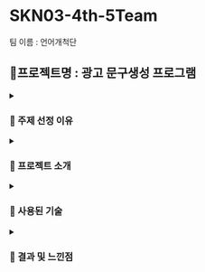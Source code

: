 # SKN03-4th-5Team
팀 이름 : 언어개척단
## 🎸프로젝트명 : 광고 문구생성 프로그램
<details>
  <summary><h3>📍 주제 선정 이유 </h3></summary>
  <h4>❗최종 프로젝트 주제와의 연관성 고려❗</h4>
  마지막 미니프로젝트의 주제로 <b>광고 문구 생성 프로그램</b>을 선정한 이유는 최종 프로젝트 주제인 <b>AI 인플루언서</b>와의 긴밀한 연관성 바탕으로 한 결정입니다.<br><br>
  <ul>
    <li><b>AI 인플루언서의 중요성</b> : AI 인플루언서는 다양한 분야에서 활발히 활동하고 있으며, 특히 광고 활동에서 중요한 역할을 차지하고 있습니다. AI를 활용한 인플루언서는 브랜드와 제품을 홍보하는 데 있어 큰 영향을 미칩니다.</li> <!-- 글머리 기호 사용 -->
    <li><b>효과적인 광고 문구의 필요성</b> : 인플루언서들이 광고를 진행할 때, 많은 영향력을 미치는 인플루언서를 섭외하여 광고를 진행하는것도 성공적인 홍보효과를 가져올 수 있지만 매력적인 광고 문구 또한 매우 큰 홍보효과를 가져올 수 있습니다. 잘 작성된 광고 문구는 소비자들의 관심을 끌고, 브랜드의 메시지를 명확하게 전달하는 데 중요한 역할을 합니다.</li> 
    <li><b>AI 인플루언서의 효율성 증대</b> : 광고 문구 생성 프로그램을 통해 AI 인플루언서가 제품과 브랜드의 특징을 반영한 맞춤형 광고 문구를 빠르고 효율적으로 생성할 수 있도록 돕고자 했습니다. 이를 통해 광고주와 소비자 간의 소통의 효율성을 높이는 데 기여할 수 있습니다.</li> </ul>
<br>
따라서, 이 프로그램을 개발함으로서 매력적이고 자연스러운 광고 문구를 빠르게 생성할 수 있는 도구를 제공하여, 광고 활동의 효율성을 극대화하고자 합니다.
  
</details>
<details>
  <summary><h3>📍 프로젝트 소개 </h3></summary>
  <h4>❗소개❗</h4>
 이 프로젝트는 AI를 활용한 광고 문구 생성 프로그램으로, 사용자가 제공한 제품과 브랜드 정보를 바탕으로 매력적인 광고 문구를 자동으로 생성하는 웹 애플리케이션입니다. 이 프로그램은 LangChain과 OpenAI GPT 모델을 활용하여, 사용자 맞춤형 광고 문구를 빠르고 효율적으로 생성합니다.<br><br>

 <h4>❗목적❗</h4>
 이 프로그램은 AI가 어떻게 광고 문구를 효율적으로 생성할 수 있는지 보여주는 도구로, 광고 문구 작성의 시간과 노력을 절감하고, 광고의 효과를 극대화하는 데 기여할 수 있습니다. AI 인플루언서와의 연계를 통해 광고의 효율성을 높이는 실용적인 프로그램입니다.<br><br>

  <h4>❗주요 기능❗</h4>
  <ul>
    <li><b>사용자 입력 기반 광고 문구 생성</b> : 사용자는 제품명, 브랜드명, 제품 특징, 필수 키워드 등을 입력하고, 이를 기반으로 AI가 광고 문구를 1~2줄 형태로 5개까지 생성합니다.</li> <!-- 글머리 기호 사용 -->
    <li><b>FAISS를 통한 벡터화 및 저장</b> : 생성된 광고 문구는 FAISS 인덱스를 사용하여 벡터화된 형태로 저장되며, 이는 향후 유사한 광고 문구를 빠르게 검색하고 활용하는 데 사용됩니다.</li> 
    <li><b>저장 및 불러오기 기능</b> : 사용자가 생성한 광고 문구는 pickle을 사용하여 파일로 저장되며, 언제든지 다시 불러올 수 있습니다.</li> </ul>

  <h4>❗프로젝트 사진❗</h4>
  <ul>
    <li><b>사용자 입력 기반 광고 문구 생성</b> : 사용자는 제품명, 브랜드명, 제품 특징, 필수 키워드 등을 입력하고, 이를 기반으로 AI가 광고 문구를 1~2줄 형태로 5개까지 생성합니다.</li> <!-- 글머리 기호 사용 -->
    <li><b>FAISS를 통한 벡터화 및 저장</b> : 생성된 광고 문구는 FAISS 인덱스를 사용하여 벡터화된 형태로 저장되며, 이는 향후 유사한 광고 문구를 빠르게 검색하고 활용하는 데 사용됩니다.</li> 
    <li><b>저장 및 불러오기 기능</b> : 사용자가 생성한 광고 문구는 pickle을 사용하여 파일로 저장되며, 언제든지 다시 불러올 수 있습니다.</li> </ul>
<br>

  
</details>
<details>
  <summary><h3>📍 사용된 기술 </h3></summary>
  <h4>❗AI 부분❗</h4>
  <ul>
    <li><b>ChatGPT(LLM)</b> : 이 프로젝트에서는 OpenAI의 GPT-4 모델을 사용하여 광고 문구를 생성하도록 하였습니다. 사용자가 입력한 제품명, 특징, 브랜드 핵심 가치 등을 바탕으로 ChatGPT는 주어진 정보에 맞추어서 광고문구를 1~2줄로 생성합니다.</li> 
    <li><b>LangChain</b> : LangChain은 다양한 AI도구를 체인 형식으로 연결해주는 라이브러리입니다. 프롬포트 형식을 미리 정의하여 사용자가 입력한 정보에 따라 모델의 응답 형식을 자동으로 일관되게 유지하고, 효율적인 문구 생성이 가능하게 하기 위함입니다. 이 프로젝트에서는 광고 문구를 5개 생성하도록 요구하는 템플릿을 만들었습니다. </li> 
    <li><b>FAISS 벡터 인덱스 설정 및 벡터화</b> : 생성된 광고 문구를 벡터화하여 FAISS 인덱스에 저장하였습니다. 벡터화는 텍스트를 숫자로 변환하여, 나중에 유사도 검색에 사용할 수 있도록 합니다. 이 프로젝트에서는 FAISS를 사용하여 벡터화된 광고 문구를 인덱스에 추가하는 하였습니다. 이를 활용하여 사용자가 생성한 유사한 광고 문구를 검색하는 데 활용될 수 있습니다.</li></ul><br>
  <h4>❗Web❗</h4>
  <ul>
    <li><b>Streamlit</b> : Streamlit은 빠른 개발 속도와 직관적인 UI 구성이 가능하기 때문에 이 프로젝트에서 활용하였습니다. 또한, 프론트엔드와 백엔드 간의 복잡한 통신 없이, JavaScript나 CSS, HTML 없이 Python만으로 클라이언트 UI를 구현할 수 있어 더욱 효율적으로 화면을 제작할 수 있습니다.</li></ul>
</details>
<details>
  <summary><h3>📍 결과 및 느낀점 </h3></summary>
  <h4>❗AI 부분❗</h4>
  <ul>
    <li><b>ChatGPT(LLM)</b> : 이 프로젝트에서는 OpenAI의 GPT-4 모델을 사용하여 광고 문구를 생성하도록 하였습니다. 사용자가 입력한 제품명, 특징, 브랜드 핵심 가치 등을 바탕으로 ChatGPT는 주어진 정보에 맞추어서 광고문구를 1~2줄로 생성합니다.</li> 
    <li><b>LangChain</b> : LangChain은 다양한 AI도구를 체인 형식으로 연결해주는 라이브러리입니다. 프롬포트 형식을 미리 정의하여 사용자가 입력한 정보에 따라 모델의 응답 형식을 자동으로 일관되게 유지하고, 효율적인 문구 생성이 가능하게 하기 위함입니다. 이 프로젝트에서는 광고 문구를 5개 생성하도록 요구하는 템플릿을 만들었습니다. </li> 
    <li><b>FAISS 벡터 인덱스 설정 및 벡터화</b> : 생성된 광고 문구를 벡터화하여 FAISS 인덱스에 저장하였습니다. 벡터화는 텍스트를 숫자로 변환하여, 나중에 유사도 검색에 사용할 수 있도록 합니다. 이 프로젝트에서는 FAISS를 사용하여 벡터화된 광고 문구를 인덱스에 추가하는 하였습니다. 이를 활용하여 사용자가 생성한 유사한 광고 문구를 검색하는 데 활용될 수 있습니다.</li></ul><br>
  <h4>❗Web❗</h4>
  <ul>
    <li><b>Streamlit</b> : Streamlit은 빠른 개발 속도와 직관적인 UI 구성이 가능하기 때문에 이 프로젝트에서 활용하였습니다. 또한, 프론트엔드와 백엔드 간의 복잡한 통신 없이, JavaScript나 CSS, HTML 없이 Python만으로 클라이언트 UI를 구현할 수 있어 더욱 효율적으로 화면을 제작할 수 있습니다.</li></ul>
    
    

  
  
  
</details>
